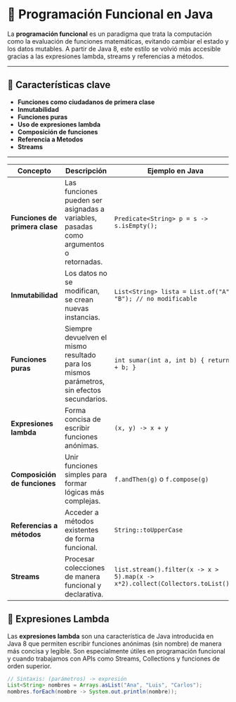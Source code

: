 # 🧠 Programación Funcional en Java

La **programación funcional** es un paradigma que trata la computación como la evaluación de funciones matemáticas, evitando cambiar el estado y los datos mutables. A partir de Java 8, este estilo se volvió más accesible gracias a las expresiones lambda, streams y referencias a métodos.

---

## 🌱 Características clave

- **Funciones como ciudadanos de primera clase**
- **Inmutabilidad**
- **Funciones puras**
- **Uso de expresiones lambda**
- **Composición de funciones**
- **Referencia a Metodos**
- **Streams**


---
| Concepto                  | Descripción                                                                 | Ejemplo en Java                                                                 |
|---------------------------|-----------------------------------------------------------------------------|----------------------------------------------------------------------------------|
| **Funciones de primera clase** | Las funciones pueden ser asignadas a variables, pasadas como argumentos o retornadas. | `Predicate<String> p = s -> s.isEmpty();`                                       |
| **Inmutabilidad**         | Los datos no se modifican, se crean nuevas instancias.                      | `List<String> lista = List.of("A", "B"); // no modificable`                     |
| **Funciones puras**       | Siempre devuelven el mismo resultado para los mismos parámetros, sin efectos secundarios. | `int sumar(int a, int b) { return a + b; }`                                     |
| **Expresiones lambda**    | Forma concisa de escribir funciones anónimas.                               | `(x, y) -> x + y`                                                               |
| **Composición de funciones** | Unir funciones simples para formar lógicas más complejas.               | `f.andThen(g)` o `f.compose(g)`                                                |
| **Referencias a métodos** | Acceder a métodos existentes de forma funcional.                            | `String::toUpperCase`                                                           |
| **Streams**               | Procesar colecciones de manera funcional y declarativa.                     | `list.stream().filter(x -> x > 5).map(x -> x*2).collect(Collectors.toList());`  |



## 🔹 Expresiones Lambda

Las **expresiones lambda** son una característica de Java introducida en Java 8 que permiten escribir funciones anónimas (sin nombre) de manera más concisa y legible. Son especialmente útiles en programación funcional y cuando trabajamos con APIs como Streams, Collections y funciones de orden superior.

```java
// Sintaxis: (parámetros) -> expresión
List<String> nombres = Arrays.asList("Ana", "Luis", "Carlos");
nombres.forEach(nombre -> System.out.println(nombre));
```

